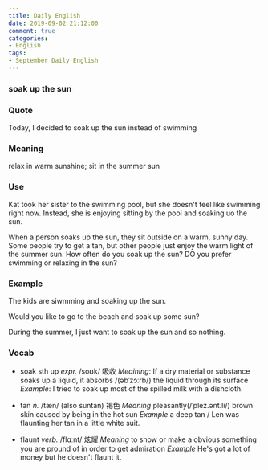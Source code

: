 ```yaml
---
title: Daily English
date: 2019-09-02 21:12:00
comment: true
categories:
- English
tags:
- September Daily English
---
```


### soak up the sun

### Quote
Today, I decided to soak up the sun instead of swimming

### Meaning
relax in warm sunshine; sit in the summer sun

### Use
Kat took her sister to the swimming pool, but she doesn't feel like swimming right now. Instead, she is enjoying sitting by the pool and soaking uo the sun.

When a person soaks up the sun, they sit outside on a warm, sunny day. Some people try to get a tan, but other people just enjoy the warm light of the summer sun. How often do you soak up the sun? DO you prefer swimming or relaxing in the sun?

### Example
The kids are siwmming and soaking up the sun.

Would you like to go to the beach and soak up some sun?

During the summer, I just want to soak up the sun and so nothing.

### Vocab

- soak sth up *expr.* /soʊk/ 吸收
  *Meaining*: If a dry material or substance soaks up a liquid, it absorbs /(əbˈzɔːrb/) the liquid through its surface
  *Example*: I tried to soak up most of the spilled milk with a dishcloth.

- tan *n.* /tæn/ (also suntan) 褐色
  *Meaning* pleasantly(/ˈplez.ənt.li/) brown skin caused by being in the hot sun
  *Example* a deep tan / Len was flaunting her tan in a little white suit.

- flaunt *verb.* /flɑːnt/ 炫耀
  *Meaning* to show or make a obvious something you are pround of in order to get admiration
  *Example* He's got a lot of money but he doesn't flaunt it.